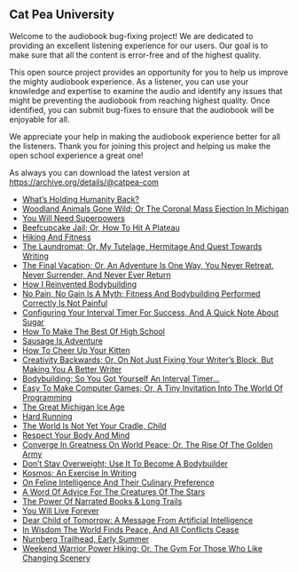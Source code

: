 Cat Pea University
---

Welcome to the audiobook bug-fixing project! We are dedicated to providing an excellent listening experience for our users. Our goal is to make sure that all the content is error-free and of the highest quality.

This open source project provides an opportunity for you to help us improve the mighty audiobook experience. As a listener, you can use your knowledge and expertise to examine the audio and identify any issues that might be preventing the audiobook from reaching highest quality. Once identified, you can submit bug-fixes to ensure that the audiobook will be enjoyable for all.

We appreciate your help in making the audiobook experience better for all the listeners. Thank you for joining this project and helping us make the open school experience a great one!

As always you can download the latest version at https://archive.org/details/@catpea-com

- [What’s Holding Humanity Back?](docs/poem-1532.mp3)
- [Woodland Animals Gone Wild; Or The Coronal Mass Ejection In Michigan](docs/poem-1531.mp3)
- [You Will Need Superpowers](docs/poem-1530.mp3)
- [Beefcupcake Jail; Or, How To Hit A Plateau](docs/poem-1529.mp3)
- [Hiking And Fitness](docs/poem-1528.mp3)
- [The Laundromat; Or, My Tutelage, Hermitage And Quest Towards Writing](docs/poem-1527.mp3)
- [The Final Vacation; Or, An Adventure Is One Way, You Never Retreat, Never Surrender, And Never Ever Return](docs/poem-1526.mp3)
- [How I Reinvented Bodybuilding](docs/poem-1525.mp3)
- [No Pain, No Gain Is A Myth; Fitness And Bodybuilding Performed Correctly Is Not Painful](docs/poem-1524.mp3)
- [Configuring Your Interval Timer For Success, And A Quick Note About Sugar](docs/poem-1523.mp3)
- [How To Make The Best Of High School](docs/poem-1522.mp3)
- [Sausage Is Adventure](docs/poem-1521.mp3)
- [How To Cheer Up Your Kitten](docs/poem-1520.mp3)
- [Creativity Backwards; Or, On Not Just Fixing Your Writer’s Block, But Making You A Better Writer](docs/poem-1519.mp3)
- [Bodybuilding; So You Got Yourself An Interval Timer...](docs/poem-1518.mp3)
- [Easy To Make Computer Games; Or, A Tiny Invitation Into The World Of Programming](docs/poem-1517.mp3)
- [The Great Michigan Ice Age](docs/poem-1516.mp3)
- [Hard Running](docs/poem-1515.mp3)
- [The World Is Not Yet Your Cradle, Child](docs/poem-1514.mp3)
- [Respect Your Body And Mind](docs/poem-1513.mp3)
- [Converge In Greatness On World Peace; Or, The Rise Of The Golden Army](docs/poem-1512.mp3)
- [Don’t Stay Overweight; Use It To Become A Bodybuilder](docs/poem-1511.mp3)
- [Kosmos; An Exercise In Writing](docs/poem-1510.mp3)
- [On Feline Intelligence And Their Culinary Preference](docs/poem-1509.mp3)
- [A Word Of Advice For The Creatures Of The Stars](docs/poem-1508.mp3)
- [The Power Of Narrated Books & Long Trails](docs/poem-1507.mp3)
- [You Will Live Forever](docs/poem-1506.mp3)
- [Dear Child of Tomorrow: A Message From Artificial Intelligence](docs/poem-1505.mp3)
- [In Wisdom The World Finds Peace, And All Conflicts Cease](docs/poem-1504.mp3)
- [Nurnberg Trailhead, Early Summer](docs/poem-1503.mp3)
- [Weekend Warrior Power Hiking; Or, The Gym For Those Who Like Changing Scenery](docs/poem-1502.mp3)

